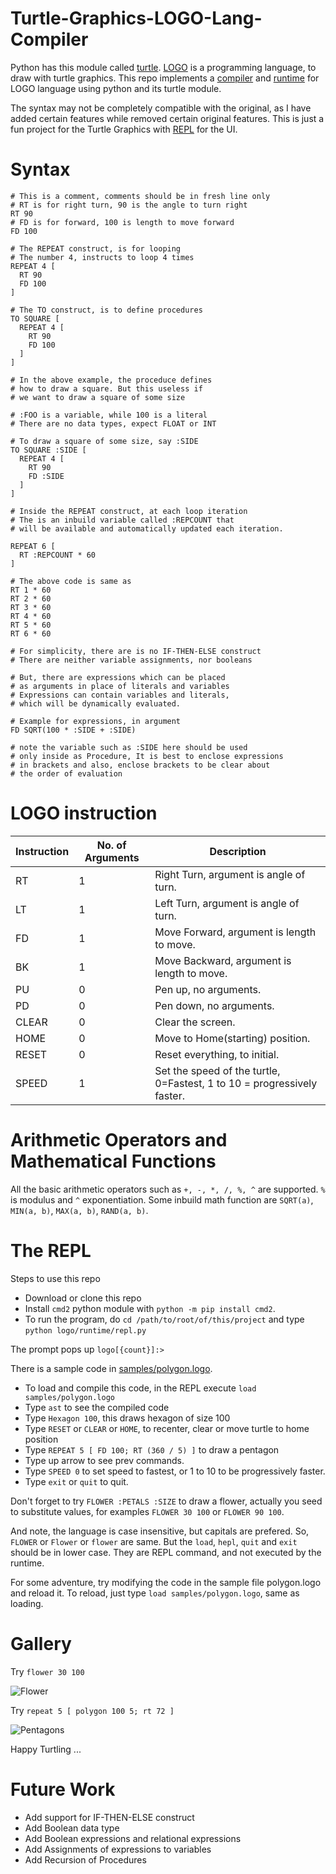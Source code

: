 # Turtle-Graphics-LOGO-Lang-Compiler

Python has this module called [turtle](https://docs.python.org/2/library/turtle.html).
[LOGO](https://www.wikiwand.com/en/Logo_(programming_language)) is a programming language, to draw with turtle graphics.
This repo implements a [compiler](logo/compiler) and [runtime](logo/runtime) for LOGO language using python and its turtle module.

The syntax may not be completely compatible with the original, as I have added certain features while removed certain original features. This is just a fun project for the Turtle Graphics with [REPL](logo/runtime/repl.py) for the UI.

# Syntax
```
# This is a comment, comments should be in fresh line only
# RT is for right turn, 90 is the angle to turn right
RT 90
# FD is for forward, 100 is length to move forward
FD 100

# The REPEAT construct, is for looping
# The number 4, instructs to loop 4 times
REPEAT 4 [
  RT 90
  FD 100
]

# The TO construct, is to define procedures
TO SQUARE [
  REPEAT 4 [
    RT 90
    FD 100
  ]
]

# In the above example, the proceduce defines 
# how to draw a square. But this useless if
# we want to draw a square of some size

# :FOO is a variable, while 100 is a literal
# There are no data types, expect FLOAT or INT

# To draw a square of some size, say :SIDE
TO SQUARE :SIDE [
  REPEAT 4 [
    RT 90
    FD :SIDE
  ]
]

# Inside the REPEAT construct, at each loop iteration
# The is an inbuild variable called :REPCOUNT that
# will be available and automatically updated each iteration.

REPEAT 6 [
  RT :REPCOUNT * 60
]

# The above code is same as 
RT 1 * 60
RT 2 * 60
RT 3 * 60
RT 4 * 60
RT 5 * 60
RT 6 * 60

# For simplicity, there are is no IF-THEN-ELSE construct
# There are neither variable assignments, nor booleans

# But, there are expressions which can be placed
# as arguments in place of literals and variables
# Expressions can contain variables and literals, 
# which will be dynamically evaluated.

# Example for expressions, in argument
FD SQRT(100 * :SIDE + :SIDE)

# note the variable such as :SIDE here should be used
# only inside as Procedure, It is best to enclose expressions
# in brackets and also, enclose brackets to be clear about
# the order of evaluation

```
# LOGO instruction
| Instruction | No. of Arguments | Description |
|--- |--- |--- |
| RT | 1  | Right Turn, argument is angle of turn. |
| LT | 1  | Left Turn, argument is angle of turn. |
| FD | 1  | Move Forward, argument is length to move. |
| BK | 1  | Move Backward, argument is length to move. |
| PU | 0  | Pen up, no arguments. |
| PD | 0  | Pen down, no arguments. |
| CLEAR | 0 | Clear the screen. |
| HOME | 0 | Move to Home(starting) position.|
| RESET | 0 | Reset everything, to initial. |
| SPEED | 1 | Set the speed of the turtle, 0=Fastest, 1 to 10 = progressively faster.|

# Arithmetic Operators and Mathematical Functions
All the basic arithmetic operators such as `+, -, *, /, %, ^` are supported. `%` is modulus and `^` exponentiation. Some inbuild math function are `SQRT(a)`, `MIN(a, b)`, `MAX(a, b)`, `RAND(a, b)`.

# The REPL

Steps to use this repo

* Download or clone this repo
* Install `cmd2` python module with `python -m pip install cmd2`.
* To run the program, do `cd /path/to/root/of/this/project` and type `python logo/runtime/repl.py`

The prompt pops up `logo[{count}]:>`


There is a sample code in [samples/polygon.logo](samples/polygon.logo).
* To load and compile this code, in the REPL execute `load samples/polygon.logo`
* Type `ast` to see the compiled code
* Type `Hexagon 100`, this draws hexagon of size 100
* Type `RESET` or `CLEAR` or `HOME`, to recenter, clear or move turtle to home position
* Type `REPEAT 5 [ FD 100; RT (360 / 5) ]` to draw a pentagon
* Type up arrow to see prev commands.
* Type `SPEED 0` to set speed to fastest, or 1 to 10 to be progressively faster.
* Type `exit` or `quit` to quit.

Don't forget to try `FLOWER :PETALS :SIZE` to draw a flower, actually you seed to substitute values, for examples `FLOWER 30 100` or `FLOWER 90 100`.

And note, the language is case insensitive, but capitals are prefered. So, `FLOWER` or `Flower` or `flower` are same. But the `load`, `hepl`, `quit` and `exit` should be in lower case. They are REPL command, and not executed by the runtime.

For some adventure, try modifying the code in the sample file polygon.logo and reload it. To reload, just type `load samples/polygon.logo`, same as loading.

# Gallery

Try `flower 30 100`

![Flower](images/flower.png)

Try `repeat 5 [ polygon 100 5; rt 72 ]`

![Pentagons](images/pentagons.png)


Happy Turtling ...

# Future Work

* Add support for IF-THEN-ELSE construct
* Add Boolean data type
* Add Boolean expressions and relational expressions
* Add Assignments of expressions to variables
* Add Recursion of Procedures

